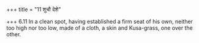 +++
title = "11 शुचौ देशे"

+++
6.11 In a clean spot, having established a firm seat of his own, neither
too high nor too low, made of a cloth, a skin and Kusa-grass, one over
the other.
